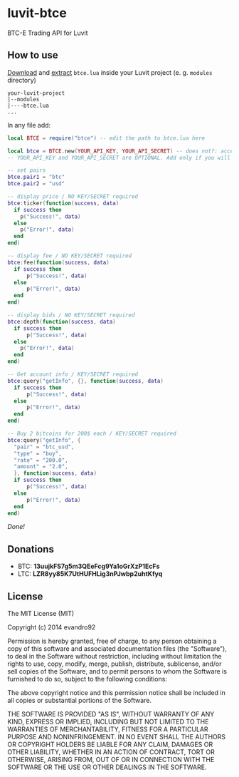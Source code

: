 luvit-btce
==========

BTC-E Trading API for Luvit

How to use
----------

[Download](https://github.com/evandro92/luvit-btce/archive/master.zip) and [extract](http://www.7-zip.org/) `btce.lua` inside your Luvit project (e. g. `modules` directory)

```
your-luvit-project
|--modules
|----btce.lua
...
```
    
In any file add:

``` lua
local BTCE = require("btce") -- edit the path to btce.lua here

local btce = BTCE.new(YOUR_API_KEY, YOUR_API_SECRET) -- does not?: access your btc-e.com profile and click "API keys"
-- YOUR_API_KEY and YOUR_API_SECRET are OPTIONAL. Add only if you will use the "query" function (see below)

-- set pairs
btce.pair1 = "btc"
btce.pair2 = "usd"

-- display price / NO KEY/SECRET required
btce:ticker(function(success, data)
  if success then
    p("Success!", data)
  else
    p("Error!", data)
  end
end)

-- display fee / NO KEY/SECRET required
btce:fee(function(success, data)
  if success then
      p("Success!", data)
  else
      p("Error!", data)
  end
end)

-- display bids / NO KEY/SECRET required
btce:depth(function(success, data)
  if success then
      p("Success!", data)
  else
    p("Error!", data)
  end
end)

-- Get account info / KEY/SECRET required
btce:query("getInfo", {}, function(success, data)
  if success then
      p("Success!", data)
  else
      p("Error!", data)
  end
end)

-- Buy 2 bitcoins for 200$ each / KEY/SECRET required
btce:query("getInfo", {
  "pair" = "btc_usd",
  "type" = "buy",
  "rate" = "200.0",
  "amount" = "2.0",
  }, function(success, data)
  if success then
      p("Success!", data)
  else
      p("Error!", data)
  end
end)
```
    
*Done!*

Donations
---------
*  BTC:		**13uujkFS7g5m3QEeFcg9Ya1oGrXzP1EcFs**
*  LTC:		**LZR8yy85K7UtHUFHLig3nPJwbp2uhtKfyq**


License
-------

The MIT License (MIT)

Copyright (c) 2014 evandro92

Permission is hereby granted, free of charge, to any person obtaining a copy
of this software and associated documentation files (the "Software"), to deal
in the Software without restriction, including without limitation the rights
to use, copy, modify, merge, publish, distribute, sublicense, and/or sell
copies of the Software, and to permit persons to whom the Software is
furnished to do so, subject to the following conditions:

The above copyright notice and this permission notice shall be included in all
copies or substantial portions of the Software.

THE SOFTWARE IS PROVIDED "AS IS", WITHOUT WARRANTY OF ANY KIND, EXPRESS OR
IMPLIED, INCLUDING BUT NOT LIMITED TO THE WARRANTIES OF MERCHANTABILITY,
FITNESS FOR A PARTICULAR PURPOSE AND NONINFRINGEMENT. IN NO EVENT SHALL THE
AUTHORS OR COPYRIGHT HOLDERS BE LIABLE FOR ANY CLAIM, DAMAGES OR OTHER
LIABILITY, WHETHER IN AN ACTION OF CONTRACT, TORT OR OTHERWISE, ARISING FROM,
OUT OF OR IN CONNECTION WITH THE SOFTWARE OR THE USE OR OTHER DEALINGS IN THE
SOFTWARE.
